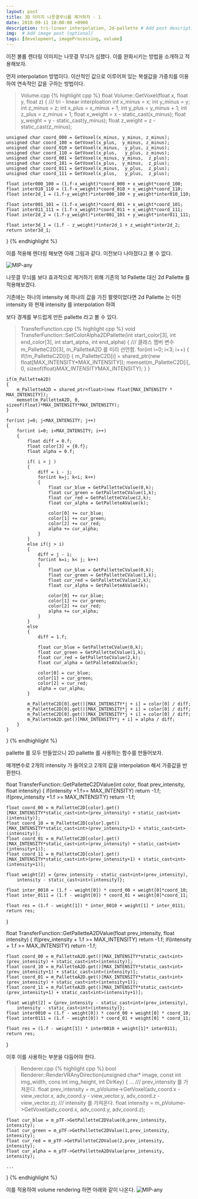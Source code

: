 ```yaml
---
layout: post
title: 3D 이미지 나뭇결무늬를 제거하자 - 1
date: 2018-09-11 10:00:00 +0900
description: tri-linear interpolation, 2d-pallette # Add post description (optional)
img:  # Add image post (optional)
tags: [development, imageProcessing, volume]
---
```


이전 볼륨 렌더링 이미지는 나뭇결 무늬가 심했다. 이를 완화시키는 방법을 소개하고 적용해보자.

먼저 interpolation 방법이다. 이산적인 값으로 이루어져 있는 복셀값을 가중치를 이용하여 연속적인 값을 구하는 방법이다.

> Volume.cpp
{% highlight cpp %}
float Volume::GetVoxel(float x, float y, float z)
{
    /// tri - linear interploation
    int x_minus = x;
    int y_minus = y;
    int z_minus = z;
    int x_plus = x_minus + 1;
    int y_plus = y_minus + 1;
    int z_plus = z_minus + 1;
    float x_weight = x - static_cast<float>(x_minus);
    float y_weight = y - static_cast<float>(y_minus);
    float z_weight = z - static_cast<float>(z_minus);

    unsigned char coord_000 = GetVoxel(x_minus, y_minus, z_minus);
    unsigned char coord_100 = GetVoxel(x_plus,  y_minus, z_minus);
    unsigned char coord_010 = GetVoxel(x_minus,  y_plus, z_minus);
    unsigned char coord_110 = GetVoxel(x_plus,   y_plus, z_minus);
    unsigned char coord_001 = GetVoxel(x_minus, y_minus,  z_plus);
    unsigned char coord_101 = GetVoxel(x_plus,  y_minus,  z_plus);
    unsigned char coord_011 = GetVoxel(x_minus,  y_plus,  z_plus);
    unsigned char coord_111 = GetVoxel(x_plus,   y_plus,  z_plus);

    float inter000_100 = (1.f-x_weight)*coord_000 + x_weight*coord_100;
    float inter010_110 = (1.f-x_weight)*coord_010 + x_weight*coord_110;
    float inter2d_1 = (1.f-y_weight)*inter000_100 + y_weight*inter010_110;

    float inter001_101 = (1.f-x_weight)*coord_001 + x_weight*coord_101;
    float inter011_111 = (1.f-x_weight)*coord_011 + x_weight*coord_111;
    float inter2d_2 = (1.f-y_weight)*inter001_101 + y_weight*inter011_111;

    float inter3d_1 = (1.f - z_weight)*inter2d_1 + z_weight*inter2d_2;
    return inter3d_1;
}
{% endhighlight %}

이를 적용해 렌더링 해보면 아래 그림과 같다. 이전보다 나아졌다고 볼 수 없다.

![MIP-any]({{"/assets/img/Volume/bighead-tri-linear-interploation-with1D-pallette.png"}})

나뭇결 무늬를 보다 효과적으로 제거하기 위해 기존의 1d Pallette 대신 2d Pallette 를 적용해보겠다.

기존에는 하나의 intensity 에 하나의 값을 가진 팔렛이었다면 2d Pallette 는 이전 intensity 와 현재 intensity 를 interpolation 하여 

보다 경계를 부드럽게 만든 pallette 라고 볼 수 있다.

> TransferFunction.cpp
{% highlight cpp %}
void TransferFunction::SetColorAlpha2DPallette(int start_color[3], 
    int end_color[3], int start_alpha, int end_alpha)
{
    /// 클래스 멤버 변수 m_PalletteC2D[3], m_PalletteA2D 를 미리 선언함.
    for(int i=0; i<3; i++)
    {
        if(!m_PalletteC2D[i])
        {
            m_PalletteC2D[i] = shared_ptr<float>(new float[MAX_INTENSITY*MAX_INTENSITY]);
            memset(m_PalletteC2D[i], 0, sizeof(float)*MAX_INTENSITY*MAX_INTENSITY);
        }
    }

    if(m_PalletteA2D)
    {
        m_PalletteA2D = shared_ptr<float>(new float[MAX_INTENSITY * MAX_INTENSITY]);
        memset(m_PalletteA2D, 0, sizeof(float)*MAX_INTENSITY*MAX_INTENSITY);
    }

    for(int j=0; j<MAX_INTENSITY; j++)
    {
        for(int i=0; i<MAX_INTENSITY; i++)
        {
            float diff = 0.f;
            float color[3] = {0.f};
            float alpha = 0.f;

            if( i > j )
            {
                diff = i - j;
                for(int k=j; k<i; k++)
                {
                    float cur_blue = GetPalletteCValue(0,k);
                    float cur_green = GetPalletteCValue(1,k);
                    float cur_red = GetPalletteCValue(2,k);
                    float cur_alpha = GetPalleteAValue(k);

                    color[0] += cur_blue;
                    color[1] += cur_green;
                    color[2] += cur_red;
                    alpha += cur_alpha;
                }
            }
            else if(j > i)
            {
                diff = j - i;
                for(int k=i; k< j; k++)
                {
                    float cur_blue = GetPalletteCValue(0,k);
                    float cur_green = GetPalletteCValue(1,k);
                    float cur_red = GetPalletteCValue(2,k);
                    float cur_alpha = GetPalleteAValue(k);

                    color[0] += cur_blue;
                    color[1] += cur_green;
                    color[2] += cur_red;
                    alpha += cur_alpha;
                }
            }
            else
            {
                diff = 1.f;

                float cur_blue = GetPalletteCValue(0,k);
                float cur_green = GetPalletteCValue(1,k);
                float cur_red = GetPalletteCValue(2,k);
                float cur_alpha = GetPalleteAValue(k);
                
                color[0] = cur_blue;
                color[1] = cur_green;
                color[2] = cur_red;
                alpha = cur_alpha;
            }

            m_PalletteC2D[0].get()[MAX_INTENSITY*j + i] = color[0] / diff;
            m_PalletteC2D[0].get()[MAX_INTENSITY*j + i] = color[0] / diff;
            m_PalletteC2D[0].get()[MAX_INTENSITY*j + i] = color[0] / diff;
            m_PalletteA2D.get()[MAX_INTENSITY*j + i] = alpha / diff;
        }
    }
}
{% endhighlight %}

pallette 를 모두 만들었으니 2D pallette 를 사용하는 함수를 만들어보자.

매개변수로 2개의 intensity 가 들어오고 2개의 값을 interpolation 해서 가중값을 반환한다.

float TransferFunction::GetPalletteC2DValue(int color, float prev_intensity, float intensity)
{
    if(intensity +1.f>= MAX_INTENSITY) return -1.f;
    if(prev_intensity +1.f >= MAX_INTENSITY) return -1.f;

    float coord_00 = m_PalletteC2D[color].get()[MAX_INTENSITY*static_cast<int>(prev_intensity) + static_cast<int>(intensity)];
    float coord_10 = m_PalletteC2D[color].get()[MAX_INTENSITY*static_cast<int>(prev_intensity+1) + static_cast<int>(intensity)];
    float coord_01 = m_PalletteC2D[color].get()[MAX_INTENSITY*static_cast<int>(prev_intensity) + static_cast<int>(intensity+1)];
    float coord_11 = m_PalletteC2D[color].get()[MAX_INTENSITY*static_cast<int>(prev_intensity+1) + static_cast<int>(intensity+1)];

    float weight[2] = {prev_intensity - static_cast<int>(prev_intensity),
        intensity - static_cast<int>(intensity)};
    
    float inter_0010 = (1.f - weight[0]) * coord_00 + weight[0]*coord_10;
    float inter_0111 = (1.f - weight[0]) * coord_01 + weight[0]*coord_11;

    float res = (1.f - weight[1]) * inter_0010 + weight[1] * inter_0111;
    return res;
}

float TransferFunction::GetPalletteA2DValue(float prev_intensity,
    float intensity)
{
    if(prev_intensity + 1.f >= MAX_INTENSITY) return -1.f;
    if(intensity + 1.f >= MAX_INTENSITY) return -1.f;

    float coord_00 = m_PalletteA2D.get()[MAX_INTENSITY*static_cast<int>(prev_intensity) + static_cast<int>(intensity)];
    float coord_10 = m_PalletteA2D.get()[MAX_INTENSITY*static_cast<int>(prev_intensity+1) + static_cast<int>(intensity)];
    float coord_01 = m_PalletteA2D.get()[MAX_INTENSITY*static_cast<int>(prev_intensity) + static_cast<int>(intensity+1)];
    float coord_11 = m_PalletteA2D.get()[MAX_INTENSITY*static_cast<int>(prev_intensity+1) + static_cast<int>(intensity+1)];

    float weight[2] = {prev_intensity - static_cast<int>(prev_intensity),
        intensity - static_cast<int>(intensity)};
    float inter0010 = (1.f - weight[0]) * coord_00 + weight[0] * coord_10;
    float inter0111 = (1.f - weight[0]) * coord_01 + weight[0] * coord_11;

    float res = (1.f - weight[1]) * inter0010 + weight[1]* inter0111;
    return res;
}

이후 이를 사용하는 부분을 다듬어야 한다.

> Renderer.cpp
{% highlight cpp %}
bool Renderer::RenderVRAnyDirection(unsigned char* image,
    const int img_width, cons int img_height, int DirKey)
{
    ...
    /// prev_intensity 를 가져온다.
    float prev_intensity = m_pVolume->GetVoxel(adv_coord.x - view_vector.x,
        adv_coord.y - view_vector.y, adv_coord.z - view_vector.z);
    /// intensity 를 가져온다.
    float intensity  = m_pVolume->GetVoxel(adv_coord.x, adv_coord.y, adv_coord.z);

    float cur_blue = m_pTF->GetPalletteC2DValue(0,prev_intensity, intensity);
    float cur_green = m_pTF->GetPalletteC2DValue(1,prev_intensity, intensity);
    float cur_red = m_pTF->GetPalletteC2DValue(2,prev_intensity, intensity);
    float cur_alpha = m_pTF->GetPalletteA2DValue(prev_intensity, intensity);

    ...
}
{% endhighlight %}



이를 적용하여 volume rendering 하면 아래와 같이 나온다.
![MIP-any]({{"/assets/img/Volume/bighead-2dpallet.png"}})